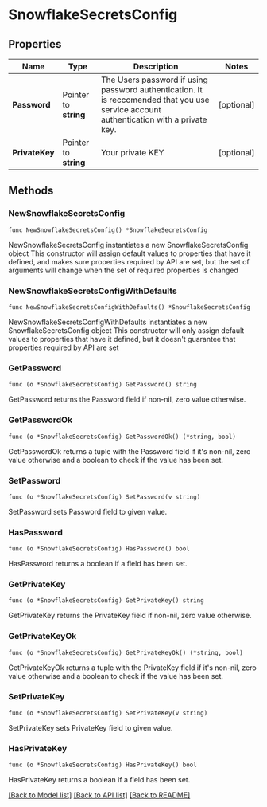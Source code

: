 # SnowflakeSecretsConfig

## Properties

Name | Type | Description | Notes
------------ | ------------- | ------------- | -------------
**Password** | Pointer to **string** | The Users password if using password authentication. It is reccomended that you use service account authentication with a private key. | [optional] 
**PrivateKey** | Pointer to **string** | Your private KEY | [optional] 

## Methods

### NewSnowflakeSecretsConfig

`func NewSnowflakeSecretsConfig() *SnowflakeSecretsConfig`

NewSnowflakeSecretsConfig instantiates a new SnowflakeSecretsConfig object
This constructor will assign default values to properties that have it defined,
and makes sure properties required by API are set, but the set of arguments
will change when the set of required properties is changed

### NewSnowflakeSecretsConfigWithDefaults

`func NewSnowflakeSecretsConfigWithDefaults() *SnowflakeSecretsConfig`

NewSnowflakeSecretsConfigWithDefaults instantiates a new SnowflakeSecretsConfig object
This constructor will only assign default values to properties that have it defined,
but it doesn't guarantee that properties required by API are set

### GetPassword

`func (o *SnowflakeSecretsConfig) GetPassword() string`

GetPassword returns the Password field if non-nil, zero value otherwise.

### GetPasswordOk

`func (o *SnowflakeSecretsConfig) GetPasswordOk() (*string, bool)`

GetPasswordOk returns a tuple with the Password field if it's non-nil, zero value otherwise
and a boolean to check if the value has been set.

### SetPassword

`func (o *SnowflakeSecretsConfig) SetPassword(v string)`

SetPassword sets Password field to given value.

### HasPassword

`func (o *SnowflakeSecretsConfig) HasPassword() bool`

HasPassword returns a boolean if a field has been set.

### GetPrivateKey

`func (o *SnowflakeSecretsConfig) GetPrivateKey() string`

GetPrivateKey returns the PrivateKey field if non-nil, zero value otherwise.

### GetPrivateKeyOk

`func (o *SnowflakeSecretsConfig) GetPrivateKeyOk() (*string, bool)`

GetPrivateKeyOk returns a tuple with the PrivateKey field if it's non-nil, zero value otherwise
and a boolean to check if the value has been set.

### SetPrivateKey

`func (o *SnowflakeSecretsConfig) SetPrivateKey(v string)`

SetPrivateKey sets PrivateKey field to given value.

### HasPrivateKey

`func (o *SnowflakeSecretsConfig) HasPrivateKey() bool`

HasPrivateKey returns a boolean if a field has been set.


[[Back to Model list]](../README.md#documentation-for-models) [[Back to API list]](../README.md#documentation-for-api-endpoints) [[Back to README]](../README.md)


